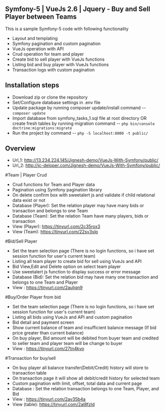 ## Symfony-5 | VueJs 2.6 | Jquery - Buy and Sell Player between Teams
This is a sample Symfony-5 code with following functionality

 - Layout and templating
 - Symfony pagination and custom pagination
 - VueJs operation with API
 - Crud operation for team and player
 - Create bid to sell player with VueJs functions
 - Listing bid and buy player with VueJs functions 
 - Transaction logs with custom pagination

## Installation steps

 - Download zip or clone the repository
 - Set/Configure database settings in .env file
 - Update package by running composer update/install command -- `composer update`
 - Import database from symfony_tasks_1.sql file at root directory OR create fresh tables by running migration command -- `php bin/console doctrine:migrations:migrate`
 - Run the project by command -- `php -S localhost:8000 -t public/`


## Overview 

 - Url_1: http://13.234.224.145/Jignesh-demo/VueJs-With-Symfony/public/
 - Url_2: http://jc-deloper.com/Jignesh-demo/VueJs-With-Symfony/public/
 
#Team | Player Crud

 - Crud functions for Team and Player data 
 - Pagination using Symfony pagination library
 - On delete confirm box with sweetalert js and validate if child relational data exist or not
 - Database (Player): Set the relation player may have many bids or transaction and belongs to one Team
 - Database (Team): Set the relation Team have many players, bids or transaction
 - View (Player): https://tinyurl.com/2c35rox3
 - View (Team): https://tinyurl.com/22sv3slp

#Bid/Sell Player

 - Set the team selection page (There is no login functions, so i have set session function for user's current team) 
 - Listing all team player to create bid for sell using VueJs and API
 - Bid View,Edit and Delete option on select team player
 - Use sweetalert js function to display success or error message
 - Database (Bid): Set the relation bid may have many one transaction and belongs to one Team and Player
 - View : https://tinyurl.com/2auljqn9

#Buy/Order Player from bid

 - Set the team selection page (There is no login functions, so i have set session function for user's current team) 
 - Listing all bids using VueJs and API and custom pagination
 - Bid detail and payment screen
 - Show current balance of team and insufficient balance message (If bid price greater than current balance) 
 - On buy player, Bid amount will be debited from buyer team and credited to seller team and player team will be change to buyer
 - View : https://tinyurl.com/27tn4kvo

#Transaction for buy/sell

 - On buy player all balance transfer(Debit/Credit) history will store to transaction table
 - On transaction page it will show all debit/credit history for selected team
 - Custom pagination with limit, offset, total data and current page
 - Database : Set the relation transaction belongs to one Team, Player, and Bid 
 - View : https://tinyurl.com/2av35b4a
 - View (table): https://tinyurl.com/2al8fzld